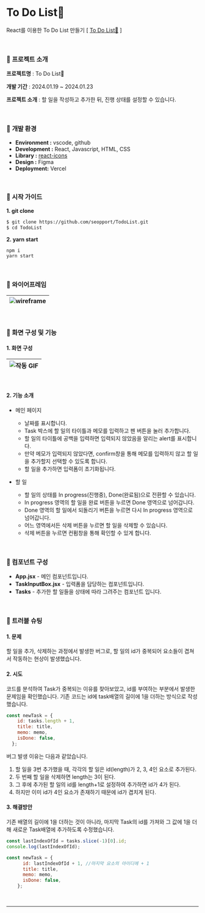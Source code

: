 # To Do List🌿

React를 이용한 To Do List 만들기 [ [To Do List🌿](https://todo-list-seopport.vercel.app/) ]


<br>


### 🔽 **프로젝트 소개**

**프로젝트명** : To Do List🌿

**개발 기간** : 2024.01.19 ~ 2024.01.23 

**프로젝트 소개** : 할 일을 작성하고 추가한 뒤, 진행 상태를 설정할 수 있습니다.



<br>

### 🔽  **개발 환경**

- **Environment :** vscode, github
- **Development :** React, Javascript, HTML, CSS
- **Library :** [react-icons](https://react-icons.github.io/react-icons/)
- **Design :** Figma
- **Deployment:** Vercel



<br>


### **🔽 시작 가이드**

**1. git clone**

```bash
$ git clone https://github.com/seopport/TodoList.git
$ cd TodoList
```

**2. yarn start**

```bash
npm i
yarn start
```



<br>

### **🔽 와이어프레임**

|![wireframe](https://github.com/seopport/TodoList/assets/103973797/9e9da085-3048-4eec-8ccc-724f714bc0bb) |
| ------------------------------------------------------------ |






<br>

### 🔽 화면 구성 및 기능

#### 1. 화면 구성
|![작동 GIF](https://github.com/seopport/TodoList/assets/103973797/d541d30f-90d1-40e0-9edf-60150f91571f) |
| ------------------------------------------------------------ |
<br>

#### 2. 기능 소개

+ 메인 페이지
  + 날짜를 표시합니다.
  + Task 박스에 할 일의 타이틀과 메모를 입력하고 펜 버튼을 눌러 추가합니다.
  + 할 일의 타이틀에 공백을 입력하면 입력되지 않았음을 알리는 alert를 표시합니다.
  + 만약 메모가 입력되지 않았다면, confirm창을 통해 메모를 입력하지 않고 할 일을 추가할지 선택할 수 있도록 합니다.
  + 할 일을 추가하면 입력폼이 초기화됩니다.

  

+ 할 일

  + 할 일의 상태를 In progress(진행중), Done(완료됨)으로 전환할 수 있습니다.
  + In progress 영역의 할 일을 완료 버튼을 누르면 Done 영역으로 넘어갑니다.
  + Done 영역의 할 일에서 되돌리기 버튼을 누르면 다시 In progress 영역으로 넘어갑니다.
  + 어느 영역에서든 삭제 버튼을 누르면 할 일을 삭제할 수 있습니다.
  + 삭제 버튼을 누르면 컨펌창을 통해 확인할 수 있게 합니다.

  

<br>



### 🔽 컴포넌트 구성

+ **App.jsx** - 메인 컴포넌트입니다.
+ **TaskInputBox.jsx** - 입력폼을 담당하는 컴포넌트입니다.
+ **Tasks** - 추가한 할 일들을 상태에 따라 그려주는 컴포넌트 입니다.


<br>

### 🚦 트러블 슈팅

  #### **1. 문제**
  할 일을 추가, 삭제하는 과정에서 발생한 버그로, 할 일의 id가 중복되어 요소들이 겹쳐서 작동하는 현상이 발생했습니다.


  #### **2. 시도**
  코드를 분석하여 Task가 중복되는 이유를 찾아보았고, id를 부여하는 부분에서 발생한 문제임을 확인했습니다.
  기존 코드는 id에 task배열의 길이에 1을 더하는 방식으로 작성했습니다.
  ```jsx
const newTask = {
      id: tasks.length + 1,
      title: title,
      memo: memo,
      isDone: false,
    };
```
버그 발생 이유는 다음과 같았습니다.
1. 할 일을 3번 추가했을 때, 각각의 할 일은 id(length)가 2, 3, 4인 요소로 추가된다.
2. 두 번째 할 일을 삭제하면 length는 3이 된다.
3. 그 후에 추가된 할 일의 id를 length+1로 설정하여 추가하면 id가 4가 된다.
4. 하지만 이미 id가 4인 요소가 존재하기 때문에 id가 겹치게 된다.

  #### **3. 해결방안**
  기존 배열의 길이에 1을 더하는 것이 아니라, 마지막 Task의 id를 가져와 그 값에 1을 더해 새로운 Task배열에 추가하도록 수정했습니다.
```js
const lastIndexOfId = tasks.slice(-1)[0].id;
console.log(lastIndexOfId);

const newTask = {
      id: lastIndexOfId + 1, //마지막 요소의 아이디에 + 1
      title: title,
      memo: memo,
      isDone: false,
    };
```



<br>

***
